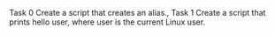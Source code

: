  Task 0 Create a script that creates an alias.,
Task 1 Create a script that prints hello user, where user is the current Linux user.
